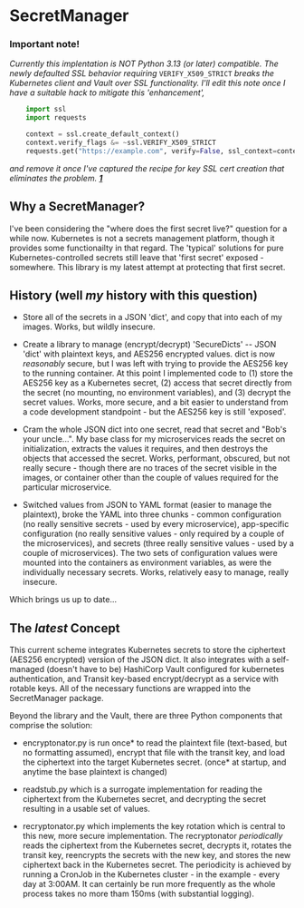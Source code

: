 # SecretManager

### Important note!

_Currently this implentation is NOT Python 3.13 (or later) compatible.  The newly defaulted SSL behavior requiring_ `VERIFY_X509_STRICT` _breaks the Kubernetes client and Vault over SSL functionality. I'll edit this note once I have a suitable hack to mitigate this 'enhancement',_

```python
    import ssl
    import requests

    context = ssl.create_default_context()
    context.verify_flags &= ~ssl.VERIFY_X509_STRICT
    requests.get("https://example.com", verify=False, ssl_context=context)
```

_and remove it once I've captured the recipe for key SSL cert creation that  eliminates the problem. [**1**](https://github.com/canonical/microk8s/issues/4864)_

## Why a SecretManager?

I've been considering the "where does the first secret live?" question for a while now.  Kubernetes is not a secrets management platform, though it provides some functionailty in that regard. The 'typical' solutions for pure Kubernetes-controlled secrets still leave that 'first secret' exposed - somewhere.  This library is my latest attempt at protecting that first secret.

## History (well _my_ history with this question)

- Store all of the secrets in a JSON 'dict', and copy that into each of my images.  Works, but wildly insecure.

- Create a library to manage (encrypt/decrypt) 'SecureDicts' -- JSON 'dict' with plaintext keys, and AES256 encrypted values. dict is now _reasonably_ secure, but I was left with trying to provide the AES256 key to the running container. At this point I implemented code to (1) store the AES256 key as a Kubernetes secret, (2) access that secret directly from the secret (no mounting, no environment variables), and (3) decrypt the secret values. Works, more secure, and a bit easier to understand from a code development standpoint - but the AES256 key is still 'exposed'.

- Cram the whole JSON dict into one secret, read that secret and "Bob's your uncle...". My base class for my microservices reads the secret on initialization, extracts the values it requires, and then destroys the objects that accessed the secret. Works, performant, obscured, but not really secure - though there are no traces of the secret visible in the images, or container other than the couple of values required for the particular microservice.

- Switched values from JSON to YAML format (easier to manage the plaintext), broke the YAML into three chunks - common configuration (no really sensitive secrets - used by every microservice), app-specific configuration (no really sensitive values - only required by a couple of the microservices), and secrets (three really sensitive values - used by a couple of microservices). The two sets of configuration values were mounted into the containers as environment variables, as were the individually necessary secrets.  Works, relatively easy to manage, really insecure.

Which brings us up to date...

## The _latest_ Concept

This current scheme integrates Kubernetes secrets to store the ciphertext (AES256 encrypted) version of the JSON dict. It also integrates with a self-managed (doesn't have to be) HashiCorp Vault configured for kubernetes authentication, and Transit key-based encrypt/decrypt as a service with rotable keys.  All of the necessary functions are wrapped into the SecretManager package.

Beyond the library and the Vault, there are three Python components that comprise the solution:

- encryptonator.py is run once* to read the plaintext file (text-based, but no formatting assumed), encrypt that file with the transit key, and load the ciphertext into the target Kubernetes secret. (once* at startup, and anytime the base plaintext is changed)

- readstub.py which is a surrogate implementation for reading the ciphertext from the Kubernetes secret, and decrypting the secret resulting in a usable set of values.

- recryptonator.py which implements the key rotation which is central to this new, more secure implementation. The recryptonator _periodically_ reads the ciphertext from the Kubernetes secret, decrypts it, rotates the transit key, reencrypts the secrets with the new key, and stores the new ciphertext back in the Kubernetes secret. The periodicity is achieved by running a CronJob in the Kubernetes cluster - in the example - every day at 3:00AM. It can certainly be run more frequently as the whole process takes no more tham 150ms (with substantial logging).

